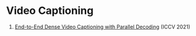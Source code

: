 # Video Captioning
1. [End-to-End Dense Video Captioning with Parallel Decoding](https://arxiv.org/abs/2108.07781) (ICCV 2021)



